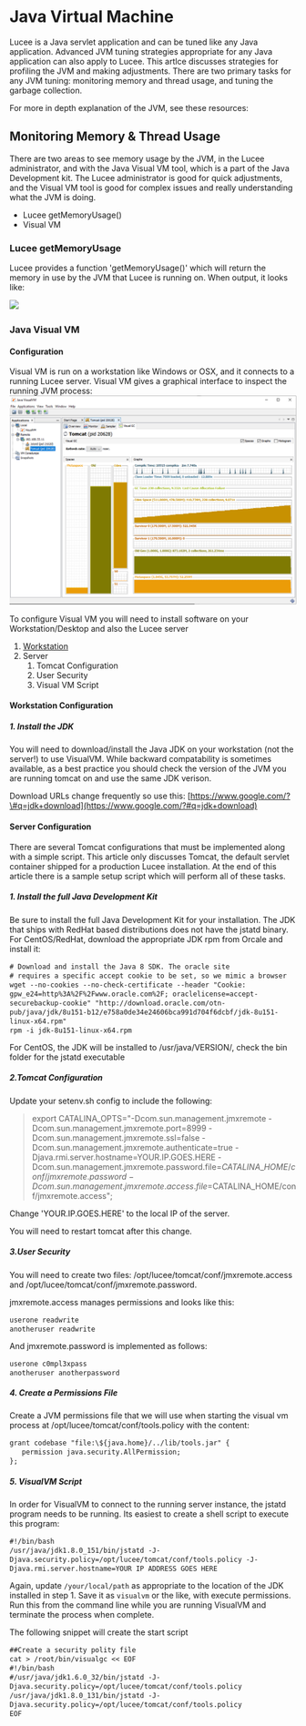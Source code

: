 # Java Virtual Machine

Lucee is a Java servlet application and can be tuned like any Java application. Advanced JVM tuning strategies appropriate for any Java application can also apply to Lucee. This artlce discusses strategies for profiling the JVM and making adjustments. There are two primary tasks for any JVM tuning: monitoring memory and thread usage, and tuning the garbage collection.

For more in depth explanation of the JVM, see these resources:

## Monitoring Memory & Thread Usage

There are two areas to see memory usage by the JVM, in the Lucee administrator, and with the Java Visual VM tool, which is a part of the Java Development kit. The Lucee administrator is good for quick adjustments, and the Visual VM tool is good for complex issues and really understanding what the JVM is doing.

* Lucee getMemoryUsage\(\)
* Visual VM

### Lucee getMemoryUsage

Lucee provides a function 'getMemoryUsage\(\)' which will return the memory in use by the JVM that Lucee is running on. When output, it looks like:

![](memory_usage.png)

### Java Visual VM

#### Configuration

Visual VM is run on a workstation like Windows or OSX, and it connects to a running Lucee server. Visual VM gives a graphical interface to inspect the running JVM process:  
![](/assets/visualvm.png)

To configure Visual VM you will need to install software on your Workstation/Desktop and also the Lucee server

1. [Workstation](#1-workstation)
2. Server
   1. Tomcat Configuration
   2. User Security
   3. Visual VM Script

#### Workstation Configuration

##### 1. Install the JDK

You will need to download/install the Java JDK on your workstation \(not the server!\) to use VisualVM. While backward compatability is sometimes available, as a best practice you should check the version of the JVM you are running tomcat on and use the same JDK verison.

Download URLs change frequently so use this: [https://www.google.com/?\#q=jdk+download](https://www.google.com/?#q=jdk+download)



#### Server Configuration

There are several Tomcat configurations that must be implemented along with a simple script. This article only discusses Tomcat, the default servlet container shipped for a production Lucee installation. At the end of this article there is a sample setup script which will perform all of these tasks.

##### 1. Install the full Java Development Kit

Be sure to install the full Java Development Kit for your installation. The JDK that ships with RedHat based distributions does not have the jstatd binary. For CentOS/RedHat, download the appropriate JDK rpm from Orcale and install it:

```
# Download and install the Java 8 SDK. The oracle site
# requires a specific accept cookie to be set, so we mimic a browser
wget --no-cookies --no-check-certificate --header "Cookie: gpw_e24=http%3A%2F%2Fwww.oracle.com%2F; oraclelicense=accept-securebackup-cookie" "http://download.oracle.com/otn-pub/java/jdk/8u151-b12/e758a0de34e24606bca991d704f6dcbf/jdk-8u151-linux-x64.rpm"
rpm -i jdk-8u151-linux-x64.rpm
```

For CentOS, the JDK will be installed to /usr/java/VERSION/, check the bin folder for the jstatd executable

##### 2.Tomcat Configuration

Update your setenv.sh config to include the following:

> export CATALINA\_OPTS="-Dcom.sun.management.jmxremote -Dcom.sun.management.jmxremote.port=8999 -Dcom.sun.management.jmxremote.ssl=false -Dcom.sun.management.jmxremote.authenticate=true -Djava.rmi.server.hostname=YOUR.IP.GOES.HERE -Dcom.sun.management.jmxremote.password.file=$CATALINA\_HOME/conf/jmxremote.password -Dcom.sun.management.jmxremote.access.file=$CATALINA\_HOME/conf/jmxremote.access";

Change 'YOUR.IP.GOES.HERE' to the local IP of the server.

You will need to restart tomcat after this change.

##### 3.User Security

You will need to create two files: /opt/lucee/tomcat/conf/jmxremote.access and /opt/lucee/tomcat/conf/jmxremote.password.

jmxremote.access manages permissions and looks like this:

```
userone readwrite
anotheruser readwrite
```

And jmxremote.password is implemented as follows:

```
userone c0mpl3xpass
anotheruser anotherpassword
```

##### 4. Create a Permissions File

Create a JVM permissions file that we will use when starting the visual vm process at /opt/lucee/tomcat/conf/tools.policy with the content:

```
grant codebase "file:\${java.home}/../lib/tools.jar" {
   permission java.security.AllPermission;
};
```

##### 5. VisualVM Script

In order for VisualVM to connect to the running server instance, the jstatd program needs to be running. Its easiest to create a shell script to execute this program:

```
#!/bin/bash
/usr/java/jdk1.8.0_151/bin/jstatd -J-Djava.security.policy=/opt/lucee/tomcat/conf/tools.policy -J-Djava.rmi.server.hostname=YOUR IP ADDRESS GOES HERE
```

Again, update `/your/local/path` as appropriate to the location of the JDK installed in step 1. Save it as `visualvm` or the like, with execute permissions. Run this from the command line while you are running VisualVM and terminate the process when complete.

The following snippet will create the start script

```
##Create a security polity file
cat > /root/bin/visualgc << EOF
#!/bin/bash
#/usr/java/jdk1.6.0_32/bin/jstatd -J-Djava.security.policy=/opt/lucee/tomcat/conf/tools.policy
/usr/java/jdk1.8.0_131/bin/jstatd -J-Djava.security.policy=/opt/lucee/tomcat/conf/tools.policy
EOF
```



